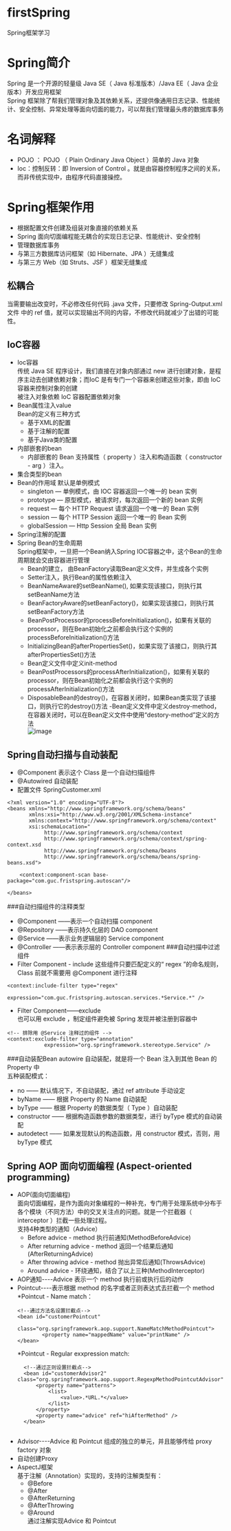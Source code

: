 # firstSpring
Spring框架学习
# Spring简介
Spring 是一个开源的轻量级 Java SE（ Java 标准版本）/Java EE（ Java 企业版本）开发应用框架  
Spring 框架除了帮我们管理对象及其依赖关系，还提供像通用日志记录、性能统计、安全控制、异常处理等面向切面的能力，可以帮我们管理最头疼的数据库事务
# 名词解释
* POJO ： POJO （ Plain Ordinary Java Object ）简单的 Java 对象
* Ioc：控制反转：即 Inversion of Control 。就是由容器控制程序之间的关系，而非传统实现中，由程序代码直接操控。

# Spring框架作用
* 根据配置文件创建及组装对象直接的依赖关系
* Spring 面向切面编程能无耦合的实现日志记录、性能统计、安全控制
* 管理数据库事务
* 与第三方数据库访问框架（如 Hibernate、JPA ）无缝集成
* 与第三方 Web（如 Struts、JSF ）框架无缝集成

## 松耦合 
当需要输出改变时，不必修改任何代码 .java 文件，只要修改 Spring-Output.xml 文件 <property name="outputGenerator" ref="CsvOutputGenerator" /> 中的 ref 值，就可以实现输出不同的内容，不修改代码就减少了出错的可能性。

## IoC容器
* Ioc容器  
传统 Java SE 程序设计，我们直接在对象内部通过 new 进行创建对象，是程序主动去创建依赖对象；而IoC 是有专门一个容器来创建这些对象，即由 IoC 容器来控制对象的创建  
被注入对象依赖 IoC 容器配置依赖对象  
* Bean属性注入value  
  Bean的定义有三种方式
  * 基于XML的配置
  * 基于注解的配置
  * 基于Java类的配置
* 内部嵌套的bean
  * 内部嵌套的 Bean 支持属性（ property ）注入和构造函数（ constructor - arg ）注入。
* 集合类型的bean
* Bean的作用域  默认是单例模式 
  * singleton — 单例模式，由 IOC 容器返回一个唯一的 bean 实例
  * prototype — 原型模式，被请求时，每次返回一个新的 bean 实例
  * request — 每个 HTTP Request 请求返回一个唯一的 Bean 实例
  * session — 每个 HTTP Session 返回一个唯一的 Bean 实例
  * globalSession — Http Session 全局 Bean 实例
* Spring注解的配置
* Spring Bean的生命周期  
Spring框架中，一旦把一个Bean纳入Spring IOC容器之中，这个Bean的生命周期就会交由容器进行管理  
  * Bean的建立， 由BeanFactory读取Bean定义文件，并生成各个实例
  * Setter注入，执行Bean的属性依赖注入
  * BeanNameAware的setBeanName(), 如果实现该接口，则执行其setBeanName方法
  * BeanFactoryAware的setBeanFactory()，如果实现该接口，则执行其setBeanFactory方法
  * BeanPostProcessor的processBeforeInitialization()，如果有关联的processor，则在Bean初始化之前都会执行这个实例的processBeforeInitialization()方法
  * InitializingBean的afterPropertiesSet()，如果实现了该接口，则执行其afterPropertiesSet()方法
  * Bean定义文件中定义init-method
  * BeanPostProcessors的processAfterInitialization()，如果有关联的processor，则在Bean初始化之前都会执行这个实例的processAfterInitialization()方法
  * DisposableBean的destroy()，在容器关闭时，如果Bean类实现了该接口，则执行它的destroy()方法 -Bean定义文件中定义destroy-method，在容器关闭时，可以在Bean定义文件中使用“destory-method”定义的方法  
 ![image](https://github.com/GuchaoGit/firstSpring/blob/master/images/lifecycle.png)
 ## Spring自动扫描与自动装配
  * @Component 表示这个 Class 是一个自动扫描组件
  * @Autowired 自动装配
  * 配置文件 SpringCustomer.xml
```
<?xml version="1.0" encoding="UTF-8"?>
<beans xmlns="http://www.springframework.org/schema/beans"
       xmlns:xsi="http://www.w3.org/2001/XMLSchema-instance"
       xmlns:context="http://www.springframework.org/schema/context"
       xsi:schemaLocation="
            http://www.springframework.org/schema/context
            http://www.springframework.org/schema/context/spring-context.xsd
            http://www.springframework.org/schema/beans 
            http://www.springframework.org/schema/beans/spring-beans.xsd">

    <context:component-scan base-package="com.guc.fristspring.autoscan"/>

</beans>
```
 ###自动扫描组件的注释类型
   * @Component ——表示一个自动扫描 component
   * @Repository ——表示持久化层的 DAO component
   * @Service ——表示业务逻辑层的 Service component
   * @Controller ——表示表示层的 Controller component
 ###自动扫描中过滤组件
 * Filter Component - include
 这些组件只要匹配定义的“ regex ”的命名规则，Class 前就不需要用 @Component 进行注释  
 ```
 <context:include-filter type="regex" 
                        expression="com.guc.fristspring.autoscan.services.*Service.*" />
 ```
 * Filter Component——exclude  
 也可以用 exclude ，制定组件避免被 Spring 发现并被注册到容器中
 ```
 <!-- 排除用 @Service 注释过的组件 -->
 <context:exclude-filter type="annotation" 
             expression="org.springframework.stereotype.Service" />     
 ```
 ###自动装配Bean  autowire
自动装配，就是将一个 Bean 注入到其他 Bean 的 Property 中  
五种装配模式：
* no —— 默认情况下，不自动装配，通过 ref attribute 手动设定
* byName —— 根据 Property 的 Name 自动装配
* byType —— 根据 Property 的数据类型（ Type ）自动装配
* constructor —— 根据构造函数参数的数据类型，进行 byType 模式的自动装配
* autodetect —— 如果发现默认的构造函数，用 constructor 模式，否则，用 byType 模式

## Spring AOP 面向切面编程 (Aspect-oriented programming)
* AOP(面向切面编程)  
面向切面编程，是作为面向对象编程的一种补充，专门用于处理系统中分布于各个模块（不同方法）中的交叉关注点的问题。就是一个拦截器（ interceptor ）拦截一些处理过程。  
支持4种类型的通知（Advice）
  * Before advice - method 执行前通知(MethodBeforeAdvice)  
  * After returning advice - method 返回一个结果后通知(AfterReturningAdvice)
  * After throwing advice - method 抛出异常后通知(ThrowsAdvice)
  * Around advice - 环绕通知，结合了以上三种(MethodInterceptor)
* AOP通知----Advice 表示一个 method 执行前或执行后的动作
* Pointcut----表示根据 method 的名字或者正则表达式去拦截一个 method
  *Pointcut - Name match：
  ```
  <!--通过方法名设置拦截点-->
  <bean id="customerPointcut"
          class="org.springframework.aop.support.NameMatchMethodPointcut">
          <property name="mappedName" value="printName" />
  </bean>
  ```
  *Pointcut - Regular exxpression match:
  ```
    <!--通过正则设置拦截点-->
    <bean id="customerAdvisor2" class="org.springframework.aop.support.RegexpMethodPointcutAdvisor">
        <property name="patterns">
            <list>
                <value>.*URL.*</value>
            </list>
        </property>
        <property name="advice" ref="hiAfterMethod" />
    </bean>
    
  ```
* Advisor----Advice 和 Pointcut 组成的独立的单元，并且能够传给 proxy factory 对象
* 自动创建Proxy
* AspectJ框架  
基于注解（Annotation）实现的，支持的注解类型有：
  * @Before
  * @After
  * @AfterReturning
  * @AfterThrowing
  * @Around  
通过注解实现Advice 和 Pointcut



